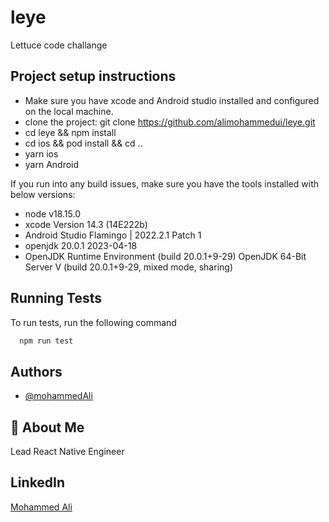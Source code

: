 # leye
Lettuce code challange

## Project setup instructions
- Make sure you have xcode and Android studio installed and configured on the local machine.
- clone the project:
    git clone https://github.com/alimohammedui/leye.git
- cd leye && npm install
- cd ios && pod install && cd ..
- yarn ios
- yarn Android

If you run into any build issues, make sure you have the tools installed with below versions: 
- node v18.15.0
- xcode Version 14.3 (14E222b)
- Android Studio Flamingo | 2022.2.1 Patch 1
- openjdk 20.0.1 2023-04-18
 - OpenJDK Runtime Environment (build 20.0.1+9-29) OpenJDK 64-Bit Server V (build 20.0.1+9-29, mixed mode, sharing)


    
## Running Tests

To run tests, run the following command

```bash
  npm run test
```


## Authors

- [@mohammedAli](https://github.com/alimohammedui)


## 🚀 About Me
Lead React Native Engineer

## LinkedIn
[Mohammed Ali](https://www.linkedin.com/in/mohammed-ali-112a25164/)

